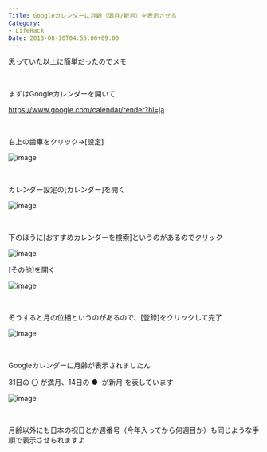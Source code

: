 ```yaml
---
Title: Googleカレンダーに月齢（満月/新月）を表示させる
Category:
- LifeHack
Date: 2015-08-10T04:55:06+09:00
---
```


思っていた以上に簡単だったのでメモ

 

まずはGoogleカレンダーを開いて

<a href="https://www.google.com/calendar/render?hl=ja">https://www.google.com/calendar/render?hl=ja</a>

 

右上の歯車をクリック→[設定]

![image](https://cdn-ak.f.st-hatena.com/images/fotolife/a/alfe1025/20150810/20150810044841.png)

 

カレンダー設定の[カレンダー]を開く

![image](https://cdn-ak.f.st-hatena.com/images/fotolife/a/alfe1025/20150810/20150810044924.png)

 

下のほうに[おすすめカレンダーを検索]というのがあるのでクリック

![image](https://cdn-ak.f.st-hatena.com/images/fotolife/a/alfe1025/20150810/20150810045050.png)

[その他]を開く

![image](https://cdn-ak.f.st-hatena.com/images/fotolife/a/alfe1025/20150810/20150810045117.png)

 

そうすると月の位相というのがあるので、[登録]をクリックして完了

![image](https://cdn-ak.f.st-hatena.com/images/fotolife/a/alfe1025/20150810/20150810045153.png)

 

Googleカレンダーに月齢が表示されましたん

31日の 〇 が満月、14日の ●  が新月 を表しています

![image](https://cdn-ak.f.st-hatena.com/images/fotolife/a/alfe1025/20150810/20150810045222.png)

 

月齢以外にも日本の祝日とか週番号（今年入ってから何週目か）も同じような手順で表示させられますよ


